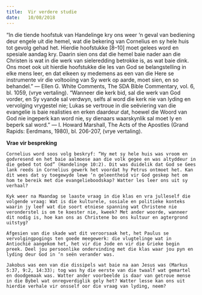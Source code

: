 ```yaml
---
title:  Vir verdere studie
date:   10/08/2018
---
```


“In die tiende hoofstuk van Handelinge kry ons weer ‘n geval van bediening deur engele uit die hemel, wat die bekering van Cornelius en sy hele huis tot gevolg gehad het. Hierdie hoofstukke [8–10] moet gelees word en spesiale aandag kry. Daarin sien ons dat die hemel baie nader aan die Christen is wat in die werk van sieleredding betrokke is, as wat baie dink. Ons moet ook uit hierdie hoofstukke die les van God se belangstelling in elke mens leer, en dat elkeen sy medemens as een van die Here se instrumente vir die voltooiing van Sy werk op aarde, moet sien, en so behandel.” — Ellen G. White Comments, The SDA Bible Commentary, vol. 6, bl. 1059, (vrye vertaling). “Wanneer die kerk bid, sal die werk van God vorder, en Sy vyande sal verdwyn, selfs al word die kerk nie van lyding en vervolging vrygestel nie; Lukas se vertroue in die seëviering van die evangelie is baie realisties en erken daardeur dat, hoewel die Woord van God nie ingeperk kan word nie, sy dienaars waarskynlik sal moet ly en beperk sal word.” — I. Howard Marshall, The Acts of the Apostles (Grand Rapids: Eerdmans, 1980), bl. 206-207, (vrye vertaling).

**Vrae vir bespreking**

`Cornelius word soos volg beskryf: “Hy met sy hele huis was vroom en godvresend en het baie aalmoese aan die volk gegee en was altyddeur in die gebed tot God” (Handelinge 10:2). Dit was duidelik dat God se Gees lank reeds in Cornelius gewerk het voordat hy Petrus ontmoet het. Kan dit wees dat sy toegewyde lewe ‘n geleentheid vir God geskep het om hom te bereik met die evangelieboodskap? Watter les leer ons uit sy verhaal?`

`Kyk weer na Maandag se laaste vraag in die klas en vra julleself die volgende vraag: Wat is die kulturele, sosiale en politieke konteks waarin jy leef wat die soort etniese spanning wat Christene nie veronderstel is om te koester nie, kweek? Met ander woorde, wanneer dit nodig is, hoe kan ons as Christene bo ons kultuur en agtergrond uitstyg?`

`Afgesien van die skade wat dit veroorsaak het, het Paulus se vervolgingpogings ten goede meegewerk: die vlugtelinge wat in Antiochië aangekom het, het vir die Jode en vir die Grieke begin preek. Deel jou persoonlike ondervinding met die klas waar jou pyn en lyding deur God in ‘n seën verander was.`

`Jakobus was een van die dissipels wat baie na aan Jesus was (Markus 5:37, 9:2, 14:33); tog was hy die eerste van die twaalf wat gemartel en doodgemaak was. Watter ander voorbeelde is daar van getroue mense in die Bybel wat onregverdiglik gely het? Watter lesse kan ons uit hierdie verhale vir onsself oor die vraag van lyding, neem?`